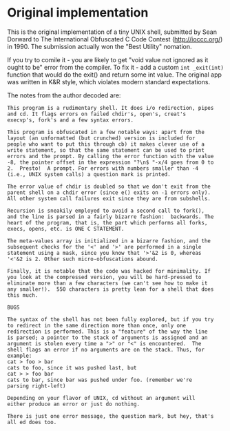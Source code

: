 # Original implementation

This is the original implementation of a tiny UNIX shell, submitted by Sean Dorward to The International Obfuscated C Code Contest (http://ioccc.org/) in 1990. The submission actually won the "Best Utility" nomation.

If you try to comile it - you are likely to get "void value not ignored as it ought to be" error from the compiler.
To fix it - add a custom `int _exit(int)` function that would do the exit() and return some int value. The original app was written in K&R style, which violates modern standard expectations.

The notes from the author decoded are:

```
This program is a rudimentary shell. It does i/o redirection, pipes
and cd. It flags errors on failed chdir's, open's, creat's
execvp's, fork's and a few syntax errors.

This program is obfuscated in a few notable ways: apart from the
layout (an unformatted (but crunched) version is included for
people who want to put this through cb) it makes clever use of a
write statement, so that the same statement can be used to print
errors and the prompt. By calling the error function with the value
-8, the pointer offset in the expression "?\n$ "-x/4 goes from 0 to
2.  Presto!  A prompt. For errors with numbers smaller than -4
(i.e., UNIX system calls) a question mark is printed.

The error value of chdir is doubled so that we don't exit from the
parent shell on a chdir error (since e() exits on -1 errors only).
All other system call failures exit since they are from subshells.

Recursion is sneakily employed to avoid a second call to fork(),
and the line is parsed in a fairly bizarre fashion:  backwards. The
heart of the program, that is, the part which performs all forks,
execs, opens, etc. is ONE C STATEMENT.

The meta-values array is initialized in a bizarre fashion, and the
subsequent checks for the '<' and '>' are performed in a single
statement using a mask, since you know that '>'&2 is 0, whereas
'<'&2 is 2. Other such micro-obfuscations abound.

Finally, it is notable that the code was hacked for minimality. If
you look at the compressed version, you will be hard-pressed to
eliminate more than a few characters (we can't see how to make it
any smaller!).  550 characters is pretty lean for a shell that does
this much.

BUGS

The syntax of the shell has not been fully explored, but if you try
to redirect in the same direction more than once, only one
redirection is performed. This is a "feature" of the way the line
is parsed; a pointer to the stack of arguments is assigned and an
argument is stolen every time a ">" or "<" is encountered.  The
shell flags an error if no arguments are on the stack. Thus, for
example:
cat > foo > bar
cats to foo, since it was pushed last, but
cat > > foo bar
cats to bar, since bar was pushed under foo. (remember we're
parsing right-left)

Depending on your flavor of UNIX, cd without an argument will
either produce an error or just do nothing.

There is just one error message, the question mark, but hey, that's
all ed does too.
```
